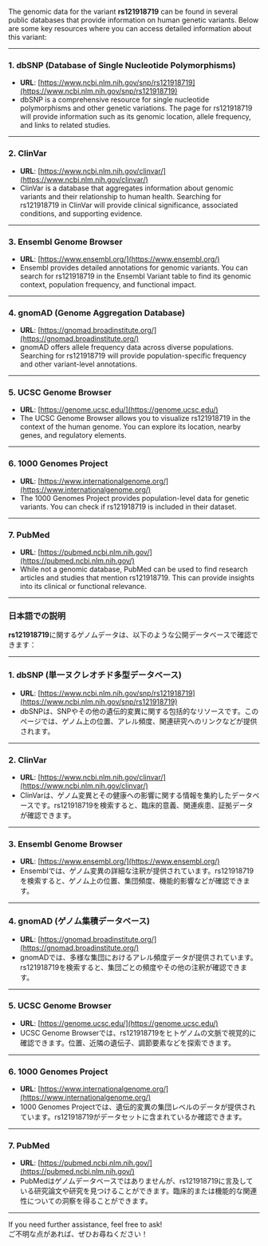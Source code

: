 The genomic data for the variant **rs121918719** can be found in several public databases that provide information on human genetic variants. Below are some key resources where you can access detailed information about this variant:

---

### 1. **dbSNP (Database of Single Nucleotide Polymorphisms)**
   - **URL**: [https://www.ncbi.nlm.nih.gov/snp/rs121918719](https://www.ncbi.nlm.nih.gov/snp/rs121918719)
   - dbSNP is a comprehensive resource for single nucleotide polymorphisms and other genetic variations. The page for rs121918719 will provide information such as its genomic location, allele frequency, and links to related studies.

---

### 2. **ClinVar**
   - **URL**: [https://www.ncbi.nlm.nih.gov/clinvar/](https://www.ncbi.nlm.nih.gov/clinvar/)
   - ClinVar is a database that aggregates information about genomic variants and their relationship to human health. Searching for rs121918719 in ClinVar will provide clinical significance, associated conditions, and supporting evidence.

---

### 3. **Ensembl Genome Browser**
   - **URL**: [https://www.ensembl.org/](https://www.ensembl.org/)
   - Ensembl provides detailed annotations for genomic variants. You can search for rs121918719 in the Ensembl Variant table to find its genomic context, population frequency, and functional impact.

---

### 4. **gnomAD (Genome Aggregation Database)**
   - **URL**: [https://gnomad.broadinstitute.org/](https://gnomad.broadinstitute.org/)
   - gnomAD offers allele frequency data across diverse populations. Searching for rs121918719 will provide population-specific frequency and other variant-level annotations.

---

### 5. **UCSC Genome Browser**
   - **URL**: [https://genome.ucsc.edu/](https://genome.ucsc.edu/)
   - The UCSC Genome Browser allows you to visualize rs121918719 in the context of the human genome. You can explore its location, nearby genes, and regulatory elements.

---

### 6. **1000 Genomes Project**
   - **URL**: [https://www.internationalgenome.org/](https://www.internationalgenome.org/)
   - The 1000 Genomes Project provides population-level data for genetic variants. You can check if rs121918719 is included in their dataset.

---

### 7. **PubMed**
   - **URL**: [https://pubmed.ncbi.nlm.nih.gov/](https://pubmed.ncbi.nlm.nih.gov/)
   - While not a genomic database, PubMed can be used to find research articles and studies that mention rs121918719. This can provide insights into its clinical or functional relevance.

---

### 日本語での説明

**rs121918719**に関するゲノムデータは、以下のような公開データベースで確認できます：

---

### 1. **dbSNP (単一ヌクレオチド多型データベース)**
   - **URL**: [https://www.ncbi.nlm.nih.gov/snp/rs121918719](https://www.ncbi.nlm.nih.gov/snp/rs121918719)
   - dbSNPは、SNPやその他の遺伝的変異に関する包括的なリソースです。このページでは、ゲノム上の位置、アレル頻度、関連研究へのリンクなどが提供されます。

---

### 2. **ClinVar**
   - **URL**: [https://www.ncbi.nlm.nih.gov/clinvar/](https://www.ncbi.nlm.nih.gov/clinvar/)
   - ClinVarは、ゲノム変異とその健康への影響に関する情報を集約したデータベースです。rs121918719を検索すると、臨床的意義、関連疾患、証拠データが確認できます。

---

### 3. **Ensembl Genome Browser**
   - **URL**: [https://www.ensembl.org/](https://www.ensembl.org/)
   - Ensemblでは、ゲノム変異の詳細な注釈が提供されています。rs121918719を検索すると、ゲノム上の位置、集団頻度、機能的影響などが確認できます。

---

### 4. **gnomAD (ゲノム集積データベース)**
   - **URL**: [https://gnomad.broadinstitute.org/](https://gnomad.broadinstitute.org/)
   - gnomADでは、多様な集団におけるアレル頻度データが提供されています。rs121918719を検索すると、集団ごとの頻度やその他の注釈が確認できます。

---

### 5. **UCSC Genome Browser**
   - **URL**: [https://genome.ucsc.edu/](https://genome.ucsc.edu/)
   - UCSC Genome Browserでは、rs121918719をヒトゲノムの文脈で視覚的に確認できます。位置、近隣の遺伝子、調節要素などを探索できます。

---

### 6. **1000 Genomes Project**
   - **URL**: [https://www.internationalgenome.org/](https://www.internationalgenome.org/)
   - 1000 Genomes Projectでは、遺伝的変異の集団レベルのデータが提供されています。rs121918719がデータセットに含まれているか確認できます。

---

### 7. **PubMed**
   - **URL**: [https://pubmed.ncbi.nlm.nih.gov/](https://pubmed.ncbi.nlm.nih.gov/)
   - PubMedはゲノムデータベースではありませんが、rs121918719に言及している研究論文や研究を見つけることができます。臨床的または機能的な関連性についての洞察を得ることができます。

---

If you need further assistance, feel free to ask!  
ご不明な点があれば、ぜひお尋ねください！